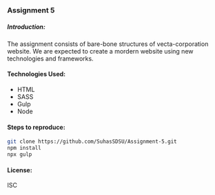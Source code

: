 ### Assignment 5
##### Introduction:
The assignment consists of bare-bone structures of vecta-corporation website. We are expected to create a mordern website using new technologies and frameworks.

#### Technologies Used:

- HTML
- SASS
- Gulp
- Node

#### Steps to reproduce:

```sh
git clone https://github.com/SuhasSDSU/Assignment-5.git
npm install
npx gulp
```

#### License:
ISC